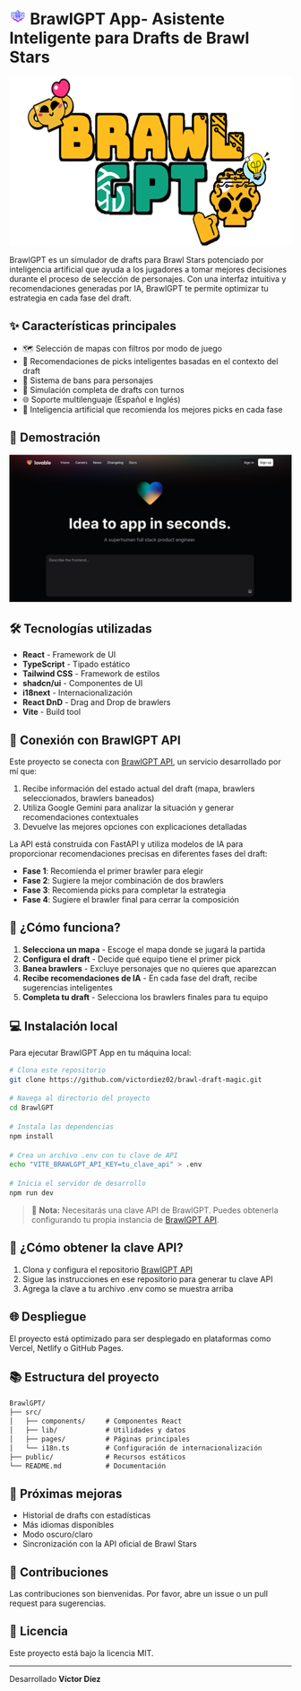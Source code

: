 # <img src="public/resources/IconBS.png" alt="BrawlGPT Icon" height="30" /> BrawlGPT App- Asistente Inteligente para Drafts de Brawl Stars

<div align="center">
  <img src="public/resources/Logo.png" alt="BrawlGPT Logo" height="300" />
</div>

BrawlGPT es un simulador de drafts para Brawl Stars potenciado por inteligencia artificial que ayuda a los jugadores a tomar mejores decisiones durante el proceso de selección de personajes. Con una interfaz intuitiva y recomendaciones generadas por IA, BrawlGPT te permite optimizar tu estrategia en cada fase del draft.

## ✨ Características principales

- 🗺️ Selección de mapas con filtros por modo de juego
- 🧠 Recomendaciones de picks inteligentes basadas en el contexto del draft
- 🚫 Sistema de bans para personajes
- 🔄 Simulación completa de drafts con turnos
- 🌐 Soporte multilenguaje (Español e Inglés)
- 🔮 Inteligencia artificial que recomienda los mejores picks en cada fase

## 📱 Demostración

![BrawlGPT Demo](public/og-image.png)

## 🛠️ Tecnologías utilizadas

- **React** - Framework de UI
- **TypeScript** - Tipado estático
- **Tailwind CSS** - Framework de estilos
- **shadcn/ui** - Componentes de UI
- **i18next** - Internacionalización
- **React DnD** - Drag and Drop de brawlers
- **Vite** - Build tool

## 🧠 Conexión con BrawlGPT API

Este proyecto se conecta con [BrawlGPT API](https://github.com/victordiez02/BrawlGPT-API.git), un servicio desarrollado por mí que:

1. Recibe información del estado actual del draft (mapa, brawlers seleccionados, brawlers baneados)
2. Utiliza Google Gemini para analizar la situación y generar recomendaciones contextuales
3. Devuelve las mejores opciones con explicaciones detalladas

La API está construida con FastAPI y utiliza modelos de IA para proporcionar recomendaciones precisas en diferentes fases del draft:

- **Fase 1**: Recomienda el primer brawler para elegir
- **Fase 2**: Sugiere la mejor combinación de dos brawlers
- **Fase 3**: Recomienda picks para completar la estrategia
- **Fase 4**: Sugiere el brawler final para cerrar la composición

## 🚀 ¿Cómo funciona?

1. **Selecciona un mapa** - Escoge el mapa donde se jugará la partida
2. **Configura el draft** - Decide qué equipo tiene el primer pick
3. **Banea brawlers** - Excluye personajes que no quieres que aparezcan
4. **Recibe recomendaciones de IA** - En cada fase del draft, recibe sugerencias inteligentes
5. **Completa tu draft** - Selecciona los brawlers finales para tu equipo

## 💻 Instalación local

Para ejecutar BrawlGPT App en tu máquina local:

```bash
# Clona este repositorio
git clone https://github.com/victordiez02/brawl-draft-magic.git

# Navega al directorio del proyecto
cd BrawlGPT

# Instala las dependencias
npm install

# Crea un archivo .env con tu clave de API
echo "VITE_BRAWLGPT_API_KEY=tu_clave_api" > .env

# Inicia el servidor de desarrollo
npm run dev
```

> 🔑 **Nota:** Necesitarás una clave API de BrawlGPT. Puedes obtenerla configurando tu propia instancia de [BrawlGPT API](https://github.com/victordiez02/BrawlGPT-API.git).

## 🤔 ¿Cómo obtener la clave API?

1. Clona y configura el repositorio [BrawlGPT API](https://github.com/victordiez02/BrawlGPT-API.git)
2. Sigue las instrucciones en ese repositorio para generar tu clave API
3. Agrega la clave a tu archivo .env como se muestra arriba

## 🌐 Despliegue

El proyecto está optimizado para ser desplegado en plataformas como Vercel, Netlify o GitHub Pages.

## 📚 Estructura del proyecto

```
BrawlGPT/
├── src/
│   ├── components/     # Componentes React
│   ├── lib/            # Utilidades y datos
│   ├── pages/          # Páginas principales
│   └── i18n.ts         # Configuración de internacionalización
├── public/             # Recursos estáticos
└── README.md           # Documentación
```

## 🔮 Próximas mejoras

- Historial de drafts con estadísticas
- Más idiomas disponibles
- Modo oscuro/claro
- Sincronización con la API oficial de Brawl Stars

## 🤝 Contribuciones

Las contribuciones son bienvenidas. Por favor, abre un issue o un pull request para sugerencias.

## 📄 Licencia

Este proyecto está bajo la licencia MIT.

---

Desarrollado **Víctor Díez**
